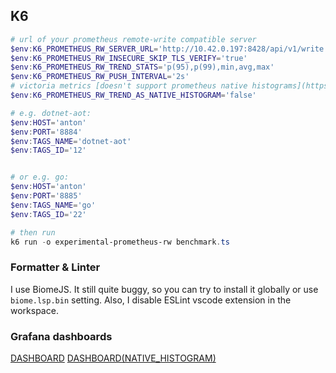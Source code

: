 ## K6

```ps1
# url of your prometheus remote-write compatible server
$env:K6_PROMETHEUS_RW_SERVER_URL='http://10.42.0.197:8428/api/v1/write'
$env:K6_PROMETHEUS_RW_INSECURE_SKIP_TLS_VERIFY='true'
$env:K6_PROMETHEUS_RW_TREND_STATS='p(95),p(99),min,avg,max'
$env:K6_PROMETHEUS_RW_PUSH_INTERVAL='2s'
# victoria metrics [doesn't support prometheus native histograms](https://github.com/VictoriaMetrics/VictoriaMetrics/issues/3733) but with Prometheus it might be better to use the native histogram feature
$env:K6_PROMETHEUS_RW_TREND_AS_NATIVE_HISTOGRAM='false'

# e.g. dotnet-aot:
$env:HOST='anton'
$env:PORT='8884'
$env:TAGS_NAME='dotnet-aot'
$env:TAGS_ID='12'


# or e.g. go:
$env:HOST='anton'
$env:PORT='8885'
$env:TAGS_NAME='go'
$env:TAGS_ID='22'

# then run
k6 run -o experimental-prometheus-rw benchmark.ts
```


### Formatter & Linter 

I use BiomeJS. It still quite buggy, so you can try to install it globally or use `biome.lsp.bin` setting.
Also, I disable ESLint vscode extension in the workspace.


### Grafana dashboards

[DASHBOARD](https://grafana.com/grafana/dashboards/19665-k6-prometheus/)
[DASHBOARD(NATIVE_HISTOGRAM)](https://grafana.com/grafana/dashboards/18030-k6-prometheus-native-histograms/)
